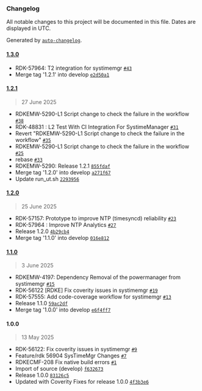 ### Changelog

All notable changes to this project will be documented in this file. Dates are displayed in UTC.

Generated by [`auto-changelog`](https://github.com/CookPete/auto-changelog).

#### [1.3.0](https://github.com/rdkcentral/systemtimemgr/compare/1.2.1...1.3.0)

- RDK-57964: T2 integration for systimemgr [`#43`](https://github.com/rdkcentral/systemtimemgr/pull/43)
- Merge tag '1.2.1' into develop [`e2d50a1`](https://github.com/rdkcentral/systemtimemgr/commit/e2d50a1db708d5bc78eaea5943114e62b8464497)

#### [1.2.1](https://github.com/rdkcentral/systemtimemgr/compare/1.2.0...1.2.1)

> 27 June 2025

- RDKEMW-5290-L1 Script change to check the failure in the workflow [`#38`](https://github.com/rdkcentral/systemtimemgr/pull/38)
- RDK-48831 : L2 Test With CI Integration For SystimeManager [`#31`](https://github.com/rdkcentral/systemtimemgr/pull/31)
- Revert "RDKEMW-5290-L1 Script change to check the failure in the workflow" [`#35`](https://github.com/rdkcentral/systemtimemgr/pull/35)
- RDKEMW-5290-L1 Script change to check the failure in the workflow [`#25`](https://github.com/rdkcentral/systemtimemgr/pull/25)
- rebase [`#33`](https://github.com/rdkcentral/systemtimemgr/pull/33)
- RDKEMW-5290: Release 1.2.1 [`855fdaf`](https://github.com/rdkcentral/systemtimemgr/commit/855fdafa82de774cd025fccc2922bd70972e90ff)
- Merge tag '1.2.0' into develop [`a271f67`](https://github.com/rdkcentral/systemtimemgr/commit/a271f6769560a12abb6d2f26a228e9b906b9399f)
- Update run_ut.sh [`2293956`](https://github.com/rdkcentral/systemtimemgr/commit/22939567fcb84aa6533f43f472f5037b12b7401f)

#### [1.2.0](https://github.com/rdkcentral/systemtimemgr/compare/1.1.0...1.2.0)

> 25 June 2025

- RDK-57157: Prototype to improve NTP (timesyncd) reliability [`#23`](https://github.com/rdkcentral/systemtimemgr/pull/23)
- RDK-57964 : Improve NTP Analytics [`#27`](https://github.com/rdkcentral/systemtimemgr/pull/27)
- Release 1.2.0 [`4b29cb4`](https://github.com/rdkcentral/systemtimemgr/commit/4b29cb478b2dbb14cb6ad885ee28dcfe2c0cbb73)
- Merge tag '1.1.0' into develop [`016e812`](https://github.com/rdkcentral/systemtimemgr/commit/016e8127110e91f26a5be0c6eb022d0b846b4317)

#### [1.1.0](https://github.com/rdkcentral/systemtimemgr/compare/1.0.0...1.1.0)

> 3 June 2025

-  RDKEMW-4197: Dependency Removal of the powermanager from systimemgr [`#15`](https://github.com/rdkcentral/systemtimemgr/pull/15)
- RDK-56122 [RDKE] Fix coverity issues in systimemgr [`#19`](https://github.com/rdkcentral/systemtimemgr/pull/19)
- RDK-57555: Add code-coverage workflow for systimemgr [`#13`](https://github.com/rdkcentral/systemtimemgr/pull/13)
- Release 1.1.0 [`59ac2df`](https://github.com/rdkcentral/systemtimemgr/commit/59ac2df8074a63f758b4a67d74391b29ff77f93a)
- Merge tag '1.0.0' into develop [`e6f4ff7`](https://github.com/rdkcentral/systemtimemgr/commit/e6f4ff70a380766ae17e20cda83ff65841afc797)

#### 1.0.0

> 13 May 2025

- RDK-56122: Fix coverity issues in systimemgr [`#9`](https://github.com/rdkcentral/systemtimemgr/pull/9)
- Feature/rdk 56904 SysTimeMgr Changes [`#7`](https://github.com/rdkcentral/systemtimemgr/pull/7)
- RDKECMF-208 Fix native build errors [`#1`](https://github.com/rdkcentral/systemtimemgr/pull/1)
- Import of source (develop) [`f632673`](https://github.com/rdkcentral/systemtimemgr/commit/f632673f122f84b74abfca32b67c503ab4037c5f)
- Release 1.0.0 [`83126c5`](https://github.com/rdkcentral/systemtimemgr/commit/83126c5ea1bbe2c1c471ea1ae461fbad075cefd6)
- Updated with Coverity Fixes for release 1.0.0 [`4f3b3e6`](https://github.com/rdkcentral/systemtimemgr/commit/4f3b3e6b8a08a973d867ece13efc0fb7ab0e14ad)

